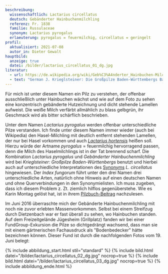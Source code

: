 ```yaml
---
beschreibung:
  wissenschaftlich: Lactarius circellatus
  deutsch: Gebänderter Hainbuchenmilchling
  referenz: Fr. 1838
  familie: Russulaceae
  synonym: Lactarius pyrogalus
  erlaeuterung: pyrogalus = feuermilchig, circellatus = geringelt
profil:
  aktualisiert: 2021-07-08
  autor_in: Dieter Gewalt
hauptbild:
  anzeige: true
  datei: /bilder/lactarius_circellatus_01_dg.jpg
literatur:
  - url: https://de.wikipedia.org/wiki/Geb%C3%A4nderter_Hainbuchen-Milchling
  - text: "German J. Krieglsteiner: Die Großpilze Baden-Württembergs Band 2, S. 399"
---
```

Für mich ist unter diesem Namen ein Pilz zu verstehen, der offenbar ausschließlich unter Hainbuchen wächst und wie auf dem Foto zu sehen eine konzentrisch gebänderte Hutzeichnung und dicht stehende Lamellen aufweist. Die weiße Milch verfärbt allmählich zu blass gelbgrün, ihr Geschmack wird als bitter schärflich beschrieben.  

Unter dem Namen *Lactarius pyrogalus* werden offenbar unterschiedliche Pilze verstanden. Ich finde unter diesem Namen immer wieder (auch bei Wikipedia) den Hasel-Milchling mit deutlich entfernt stehenden Lamellen, der nur bei Hasel vorkommen und auch *[Lactarius hortensis](/lactarius-hortensis-hasel-milchling)* heißen soll. Hierzu würde der Artname *pyrogalus* = feuermilchig hervorragend passen, denn die Milch des Haselmilchlings ist in der Tat brennend scharf. Die Kombination *Lactarius pyrogalus* und *Gebänderter Hainbuchenmilchling* wird bei *Krieglsteiner: Großpilze Baden-Württenbergs* benutzt und hierbei auch auf unterschiedliche Interpretationen des [Synonyms](Synonym "Glossar") *L. circellatus* hingewiesen. Der *Index fungorum* führt unter den drei Namen drei unterschiedliche Arten, natürlich ohne Hinweis auf einen deutschen Namen und ohne Querverbindungen in den Synonymielisten. Ich muss zugeben, dass ich diesem Problem z. Zt. ziemlich hilflos gegenüberstehe. Wie es Karin Montag gelöst hat, ist in ihrem [Pilzbuch-Beitrag](http://tintling.com/pilzbuch/arten/l/Lactarius_hortensis.html) nachzulesen.

Im Juni 2016 überraschte mich der Gebänderte Hainbuchenmilchling mit noch nie zuvor erlebten Massenvorkommen. Selbst bei einem Streifzug durch Dietzenbach war er fast überall zu sehen, wo Hainbuchen standen. Auf dem Freizeitgelände Jügesheim (Grillplatz) fanden wir bei einer FundGroup-Exkursion die Pilze so dichtgedrängt wachsend, dass man sie mit einem gärtnerischen Fachausdruck als "Bodenbedecker" hätte bezeichnen können. Dieser Fund ist durch die nachfolgenden Fotos vom 19. Juni belegt:

{% include abbildung_start.html stil="standard" %}
{% include bild.html datei="/bilder/lactarius_circellatus_02_dg.jpg" nocrop=true %}
{% include bild.html datei="/bilder/lactarius_circellatus_03_dg.jpg" nocrop=true %}
{% include abbildung_ende.html %}